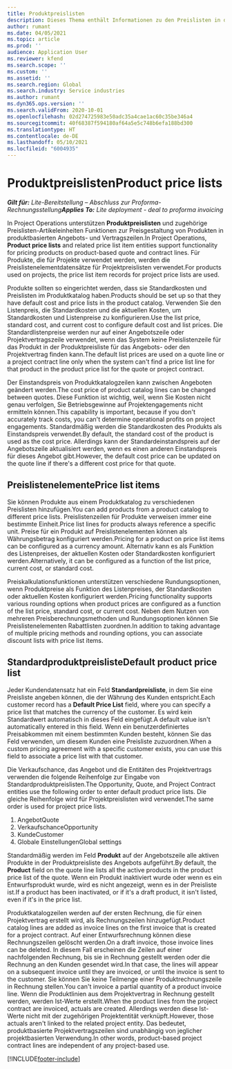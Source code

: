 ```yaml
---
title: Produktpreislisten
description: Dieses Thema enthält Informationen zu den Preislisten in der Katalogpreisgestaltung, die für Projektangebote und Verträge verwendet werden.
author: rumant
ms.date: 04/05/2021
ms.topic: article
ms.prod: ''
audience: Application User
ms.reviewer: kfend
ms.search.scope: ''
ms.custom: ''
ms.assetid: ''
ms.search.region: Global
ms.search.industry: Service industries
ms.author: rumant
ms.dyn365.ops.version: ''
ms.search.validFrom: 2020-10-01
ms.openlocfilehash: 02d274725983e50adc35a4cae1ac60c35be346a4
ms.sourcegitcommit: 40f68387f594180af64a5e5c748b6efa188bd300
ms.translationtype: HT
ms.contentlocale: de-DE
ms.lasthandoff: 05/10/2021
ms.locfileid: "6004935"
---
```

# <a name="product-price-lists"></a><span data-ttu-id="fe8ea-103">Produktpreislisten</span><span class="sxs-lookup"><span data-stu-id="fe8ea-103">Product price lists</span></span>

<span data-ttu-id="fe8ea-104">_**Gilt für:** Lite-Bereitstellung – Abschluss zur Proforma-Rechnungsstellung_</span><span class="sxs-lookup"><span data-stu-id="fe8ea-104">_**Applies To:** Lite deployment - deal to proforma invoicing_</span></span>

 <span data-ttu-id="fe8ea-105">In Project Operations unterstützen **Produktpreislisten** und zugehörige Preislisten-Artikeleinheiten Funktionen zur Preisgestaltung von Produkten in produktbasierten Angebots- und Vertragszeilen.</span><span class="sxs-lookup"><span data-stu-id="fe8ea-105">In Project Operations, **Product price lists** and related price list item entities support functionality for pricing products on product-based quote and contract lines.</span></span> <span data-ttu-id="fe8ea-106">Für Produkte, die für Projekte verwendet werden, werden die Preislistenelementdatensätze für Projektpreislisten verwendet.</span><span class="sxs-lookup"><span data-stu-id="fe8ea-106">For products used on projects, the price list item records for project price lists are used.</span></span> 

<span data-ttu-id="fe8ea-107">Produkte sollten so eingerichtet werden, dass sie Standardkosten und Preislisten im Produktkatalog haben.</span><span class="sxs-lookup"><span data-stu-id="fe8ea-107">Products should be set up so that they have default cost and price lists in the product catalog.</span></span> <span data-ttu-id="fe8ea-108">Verwenden Sie den Listenpreis, die Standardkosten und die aktuellen Kosten, um Standardkosten und Listenpreise zu konfigurieren.</span><span class="sxs-lookup"><span data-stu-id="fe8ea-108">Use the list price, standard cost, and current cost to configure default cost and list prices.</span></span> <span data-ttu-id="fe8ea-109">Die Standardlistenpreise werden nur auf einer Angebotszeile oder Projektvertragszeile verwendet, wenn das System keine Preislistenzeile für das Produkt in der Produktpreisliste für das Angebots- oder den Projektvertrag finden kann.</span><span class="sxs-lookup"><span data-stu-id="fe8ea-109">The default list prices are used on a quote line or a project contract line only when the system can't find a price list line for that product in the product price list for the quote or project contract.</span></span>

<span data-ttu-id="fe8ea-110">Der Einstandspreis von Produktkatalogzeilen kann zwischen Angeboten geändert werden.</span><span class="sxs-lookup"><span data-stu-id="fe8ea-110">The cost price of product catalog lines can be changed between quotes.</span></span> <span data-ttu-id="fe8ea-111">Diese Funktion ist wichtig, weil, wenn Sie Kosten nicht genau verfolgen, Sie Betriebsgewinne auf Projektengagements nicht ermitteln können.</span><span class="sxs-lookup"><span data-stu-id="fe8ea-111">This capability is important, because if you don't accurately track costs, you can't determine operational profits on project engagements.</span></span> <span data-ttu-id="fe8ea-112">Standardmäßig werden die Standardkosten des Produkts als Einstandspreis verwendet.</span><span class="sxs-lookup"><span data-stu-id="fe8ea-112">By default, the standard cost of the product is used as the cost price.</span></span> <span data-ttu-id="fe8ea-113">Allerdings kann der Standardeinstandspreis auf der Angebotszeile aktualisiert werden, wenn es einen anderen Einstandspreis für dieses Angebot gibt.</span><span class="sxs-lookup"><span data-stu-id="fe8ea-113">However, the default cost price can be updated on the quote line if there's a different cost price for that quote.</span></span>

## <a name="price-list-items"></a><span data-ttu-id="fe8ea-114">Preislistenelemente</span><span class="sxs-lookup"><span data-stu-id="fe8ea-114">Price list items</span></span>

<span data-ttu-id="fe8ea-115">Sie können Produkte aus einem Produktkatalog zu verschiedenen Preislisten hinzufügen.</span><span class="sxs-lookup"><span data-stu-id="fe8ea-115">You can add products from a product catalog to different price lists.</span></span> <span data-ttu-id="fe8ea-116">Preislistenzeilen für Produkte verweisen immer eine bestimmte Einheit.</span><span class="sxs-lookup"><span data-stu-id="fe8ea-116">Price list lines for products always reference a specific unit.</span></span> <span data-ttu-id="fe8ea-117">Preise für ein Produkt auf Preislistenelementen können als Währungsbetrag konfiguriert werden.</span><span class="sxs-lookup"><span data-stu-id="fe8ea-117">Pricing for a product on price list items can be configured as a currency amount.</span></span> <span data-ttu-id="fe8ea-118">Alternativ kann es als Funktion des Listenpreises, der aktuellen Kosten oder Standardkosten konfiguriert werden.</span><span class="sxs-lookup"><span data-stu-id="fe8ea-118">Alternatively, it can be configured as a function of the list price, current cost, or standard cost.</span></span>

<span data-ttu-id="fe8ea-119">Preiskalkulationsfunktionen unterstützen verschiedene Rundungsoptionen, wenn Produktpreise als Funktion des Listenpreises, der Standardkosten oder aktuellen Kosten konfiguriert werden.</span><span class="sxs-lookup"><span data-stu-id="fe8ea-119">Pricing functionality supports various rounding options when product prices are configured as a function of the list price, standard cost, or current cost.</span></span> <span data-ttu-id="fe8ea-120">Neben dem Nutzen von mehreren Preisberechnungsmethoden und Rundungsoptionen können Sie Preislistenelementen Rabattlisten zuordnen.</span><span class="sxs-lookup"><span data-stu-id="fe8ea-120">In addition to taking advantage of multiple pricing methods and rounding options, you can associate discount lists with price list items.</span></span> 

 
## <a name="default-product-price-list"></a><span data-ttu-id="fe8ea-121">Standardproduktpreisliste</span><span class="sxs-lookup"><span data-stu-id="fe8ea-121">Default product price list</span></span>
<span data-ttu-id="fe8ea-122">Jeder Kundendatensatz hat ein Feld **Standardpreisliste**, in dem Sie eine Preisliste angeben können, die der Währung des Kunden entspricht.</span><span class="sxs-lookup"><span data-stu-id="fe8ea-122">Each customer record has a **Default Price List** field, where you can specify a price list that matches the currency of the customer.</span></span> <span data-ttu-id="fe8ea-123">Es wird kein Standardwert automatisch in dieses Feld eingefügt.</span><span class="sxs-lookup"><span data-stu-id="fe8ea-123">A default value isn't automatically entered in this field.</span></span> <span data-ttu-id="fe8ea-124">Wenn ein benutzerdefiniertes Preisabkommen mit einem bestimmten Kunden besteht, können Sie das Feld verwenden, um diesem Kunden eine Preisliste zuzuordnen.</span><span class="sxs-lookup"><span data-stu-id="fe8ea-124">When a custom pricing agreement with a specific customer exists, you can use this field to associate a price list with that customer.</span></span>

<span data-ttu-id="fe8ea-125">Die Verkaufschance, das Angebot und die Entitäten des Projektvertrags verwenden die folgende Reihenfolge zur Eingabe von Standardproduktpreislisten.</span><span class="sxs-lookup"><span data-stu-id="fe8ea-125">The Opportunity, Quote, and Project Contract entities use the following order to enter default product price lists.</span></span> <span data-ttu-id="fe8ea-126">Die gleiche Reihenfolge wird für Projektpreislisten wird verwendet.</span><span class="sxs-lookup"><span data-stu-id="fe8ea-126">The same order is used for project price lists.</span></span>

1.  <span data-ttu-id="fe8ea-127">Angebot</span><span class="sxs-lookup"><span data-stu-id="fe8ea-127">Quote</span></span>
2.  <span data-ttu-id="fe8ea-128">Verkaufschance</span><span class="sxs-lookup"><span data-stu-id="fe8ea-128">Opportunity</span></span>
3.  <span data-ttu-id="fe8ea-129">Kunde</span><span class="sxs-lookup"><span data-stu-id="fe8ea-129">Customer</span></span>
4.  <span data-ttu-id="fe8ea-130">Globale Einstellungen</span><span class="sxs-lookup"><span data-stu-id="fe8ea-130">Global settings</span></span> 

<span data-ttu-id="fe8ea-131">Standardmäßig werden im Feld **Produkt** auf der Angebotszeile alle aktiven Produkte in der Produktpreisliste des Angebots aufgeführt.</span><span class="sxs-lookup"><span data-stu-id="fe8ea-131">By default, the **Product** field on the quote line lists all the active products in the product price list of the quote.</span></span> <span data-ttu-id="fe8ea-132">Wenn ein Produkt inaktiviert wurde oder wenn es ein Entwurfsprodukt wurde, wird es nicht angezeigt, wenn es in der Preisliste ist.</span><span class="sxs-lookup"><span data-stu-id="fe8ea-132">If a product has been inactivated, or if it's a draft product, it isn't listed, even if it's in the price list.</span></span> 

<span data-ttu-id="fe8ea-133">Produktkatalogzeilen werden auf der ersten Rechnung, die für einen Projektvertrag erstellt wird, als Rechnungszeilen hinzugefügt.</span><span class="sxs-lookup"><span data-stu-id="fe8ea-133">Product catalog lines are added as invoice lines on the first invoice that is created for a project contract.</span></span> <span data-ttu-id="fe8ea-134">Auf einer Entwurfsrechnung können diese Rechnungszeilen gelöscht werden.</span><span class="sxs-lookup"><span data-stu-id="fe8ea-134">On a draft invoice, those invoice lines can be deleted.</span></span> <span data-ttu-id="fe8ea-135">In diesem Fall erscheinen die Zeilen auf einer nachfolgenden Rechnung, bis sie in Rechnung gestellt werden oder die Rechnung an den Kunden gesendet wird.</span><span class="sxs-lookup"><span data-stu-id="fe8ea-135">In that case, the lines will appear on a subsequent invoice until they are invoiced, or until the invoice is sent to the customer.</span></span> <span data-ttu-id="fe8ea-136">Sie können Sie keine Teilmenge einer Produktrechnungszeile in Rechnung stellen.</span><span class="sxs-lookup"><span data-stu-id="fe8ea-136">You can't invoice a partial quantity of a product invoice line.</span></span> <span data-ttu-id="fe8ea-137">Wenn die Produktlinien aus dem Projektvertrag in Rechnung gestellt werden, werden Ist-Werte erstellt.</span><span class="sxs-lookup"><span data-stu-id="fe8ea-137">When the product lines from the project contract are invoiced, actuals are created.</span></span> <span data-ttu-id="fe8ea-138">Allerdings werden diese Ist-Werte nicht mit der zugehörigen Projektentität verknüpft.</span><span class="sxs-lookup"><span data-stu-id="fe8ea-138">However, those actuals aren't linked to the related project entity.</span></span> <span data-ttu-id="fe8ea-139">Das bedeutet, produktbasierte Projektvertragszeilen sind unabhängig von jeglicher projektbasierten Verwendung.</span><span class="sxs-lookup"><span data-stu-id="fe8ea-139">In other words, product-based project contract lines are independent of any project-based use.</span></span> 


[!INCLUDE[footer-include](../includes/footer-banner.md)]
